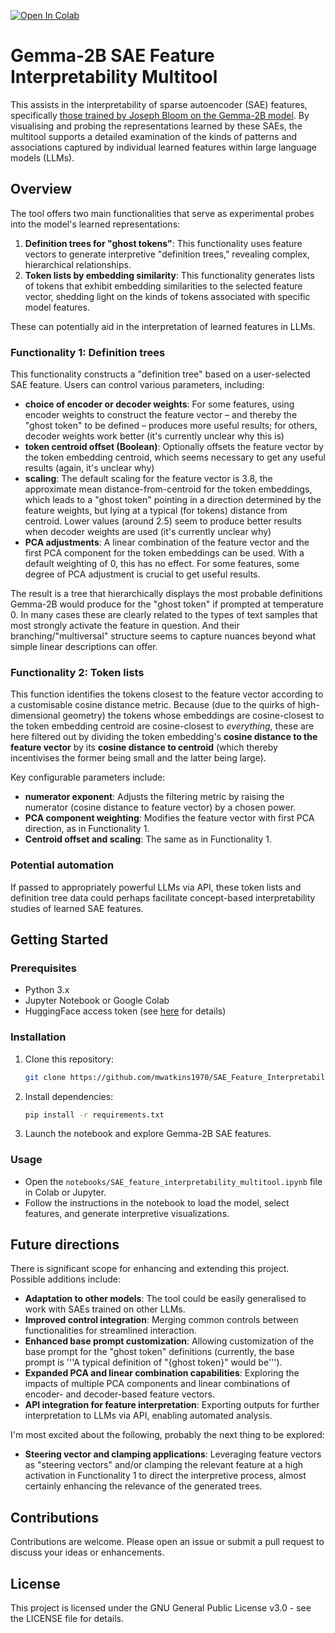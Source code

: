 [![Open In Colab](https://colab.research.google.com/assets/colab-badge.svg)](https://colab.research.google.com/github/mwatkins1970/SAE_Feature_Interpretability_Tool/blob/main/notebooks/SAE_feature_interpretability_multitool.ipynb)

# Gemma-2B SAE Feature Interpretability Multitool

This assists in the interpretability of sparse autoencoder (SAE) features, specifically [those trained by Joseph Bloom on the Gemma-2B model](https://huggingface.co/jbloom/Gemma-2b-Residual-Stream-SAEs). By visualising and probing the representations learned by these SAEs, the multitool supports a detailed examination of the kinds of patterns and associations captured by individual learned features within large language models (LLMs). 

## Overview

The tool offers two main functionalities that serve as experimental probes into the model's learned representations:

1. **Definition trees for "ghost tokens"**: This functionality uses feature vectors to generate interpretive "definition trees," revealing complex, hierarchical relationships.
2. **Token lists by embedding similarity**: This functionality generates lists of tokens that exhibit embedding similarities to the selected feature vector, shedding light on the kinds of tokens associated with specific model features.

These can potentially aid in the interpretation of learned features in LLMs.

### Functionality 1: Definition trees

This functionality constructs a "definition tree" based on a user-selected SAE feature. Users can control various parameters, including:

- **choice of encoder or decoder weights**: For some features, using encoder weights to construct the feature vector – and thereby the "ghost token" to be defined – produces more useful results; for others, decoder weights work better (it's currently unclear why this is) 
- **token centroid offset (Boolean)**: Optionally offsets the feature vector by the token embedding centroid, which seems necessary to get any useful results (again, it's unclear why)
- **scaling**: The default scaling for the feature vector is 3.8, the approximate mean distance-from-centroid for the token embeddings, which leads to a "ghost token" pointing in a direction determined by the feature weights, but lying at a typical (for tokens) distance from centroid. Lower values (around 2.5) seem to produce better results when decoder weights are used (it's currently unclear why) 
- **PCA adjustments**: A linear combination of the feature vector and the first PCA component for the token embeddings can be used. With a default weighting of 0, this has no effect. For some features, some degree of PCA adjustment is crucial to get useful results.

The result is a tree that hierarchically displays the most probable definitions Gemma-2B would produce for the "ghost token" if prompted at temperature 0. In many cases these are clearly related to the types of text samples that most strongly activate the feature in question. And their branching/"multiversal" structure seems to capture nuances beyond what simple linear descriptions can offer.

### Functionality 2: Token lists

This function identifies the tokens closest to the feature vector according to a customisable cosine distance metric. Because (due to the quirks of high-dimensional geometry) the tokens whose embeddings are cosine-closest to the token embedding centroid are cosine-closest to _everything_, these are here filtered out by dividing the token embedding's **cosine distance to the feature vector** by its **cosine distance to centroid** (which thereby incentivises the former being small and the latter being large).

Key configurable parameters include:

- **numerator exponent**: Adjusts the filtering metric by raising the numerator (cosine distance to feature vector) by a chosen power.
- **PCA component weighting**: Modifies the feature vector with first PCA direction, as in Functionality 1.
- **Centroid offset and scaling**: The same as in Functionality 1.

### Potential automation
If passed to appropriately powerful LLMs via API, these token lists and definition tree data could perhaps facilitate concept-based interpretability studies of learned SAE features.

## Getting Started

### Prerequisites
- Python 3.x
- Jupyter Notebook or Google Colab
- HuggingFace access token (see [here](https://huggingface.co/docs/hub/security-tokens) for details)

### Installation
1. Clone this repository:
    ```bash
    git clone https://github.com/mwatkins1970/SAE_Feature_Interpretability_Tool.git
    ```
2. Install dependencies:
    ```bash
    pip install -r requirements.txt
    ```
3. Launch the notebook and explore Gemma-2B SAE features.

### Usage
- Open the `notebooks/SAE_feature_interpretability_multitool.ipynb` file in Colab or Jupyter.
- Follow the instructions in the notebook to load the model, select features, and generate interpretive visualizations.

## Future directions

There is significant scope for enhancing and extending this project. Possible additions include:

- **Adaptation to other models**: The tool could be easily generalised to work with SAEs trained on other LLMs.
- **Improved control integration**: Merging common controls between functionalities for streamlined interaction.
- **Enhanced base prompt customization**: Allowing customization of the base prompt for the "ghost token" definitions (currently, the base prompt is '''A typical definition of "{ghost token}" would be''').
- **Expanded PCA and linear combination capabilities**: Exploring the impacts of multiple PCA components and linear combinations of encoder- and decoder-based feature vectors.
- **API integration for feature interpretation**: Exporting outputs for further interpretation to LLMs via API, enabling automated analysis.

I'm most excited about the following, probably the next thing to be explored:
- **Steering vector and clamping applications**: Leveraging feature vectors as "steering vectors" and/or clamping the relevant feature at a high activation in Functionality 1 to direct the interpretive process, almost certainly enhancing the relevance of the generated trees.

## Contributions

Contributions are welcome. Please open an issue or submit a pull request to discuss your ideas or enhancements.

## License

This project is licensed under the GNU General Public License v3.0 - see the LICENSE file for details.

